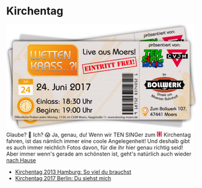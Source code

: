 # Kirchentag
![TEN SING Moers Logo](../../footage/banner2017/WettenKrass-Ticket-cutout-500dpi-01.png)
Glaube? :crystal_ball: Ich? :scream:
Ja, genau, du! Wenn wir TEN SINGer zum ![Jerusalemkreuz](../../footage/sonstiges/Jerusalemkreuz-extremklein.png) Kirchentag fahren, ist das nämlich immer eine coole Angelegenheit! Und deshalb gibt es auch immer reichlich Fotos davon, für die ihr hier genau richtig seid! Aber immer wenn's gerade am schönsten ist, geht's natürlich auch wieder [nach Hause](../../Links.md)

* [Kirchentag 2013 Hamburg: So viel du brauchst](https://www.flickr.com/gp/tsmoers/1MhSC0)
* [Kirchentag 2017 Berlin: Du siehst mich](http://bit.ly/Kirchentag2017Berlin)
